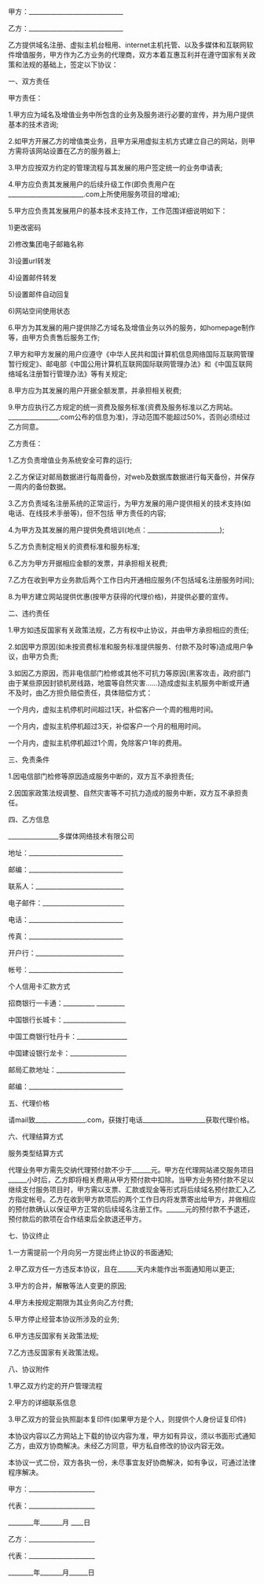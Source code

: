 
 


甲方：______________________________


乙方：______________________________


乙方提供域名注册、虚拟主机台租用、internet主机托管、以及多媒体和互联网软件增值服务，甲方作为乙方业务的代理商，双方本着互惠互利并在遵守国家有关政策和法规的基础上，签定以下协议：


一、双方责任


甲方责任：


1.甲方应为域名及增值业务中所包含的业务及服务进行必要的宣传，并为用户提供基本的技术咨询;


2.如甲方开展乙方的增值类业务，且甲方采用虚拟主机方式建立自己的网站，则甲方需将该网站设置在乙方的服务器上;


3.甲方应按双方约定的管理流程与其发展的用户签定统一的业务申请表;


4.甲方应负责其发展用户的后续升级工作(即负责用户在________________________.com上所使用服务项目的增减);


5.甲方应负责其发展用户的基本技术支持工作，工作范围详细说明如下：


1)更改密码


2)修改集团电子邮箱名称


3)设置url转发


4)设置邮件转发


5)设置邮件自动回复


6)网站空间使用状态


6.甲方为其发展的用户提供除乙方域名及增值业务以外的服务，如homepage制作等，由甲方负责售后服务工作;


7.甲方和甲方发展的用户应遵守《中华人民共和国计算机信息网络国际互联网管理暂行规定》、邮电部《中国公用计算机互联网国际联网管理办法》和《中国互联网络域名注册暂行管理办法》等有关规定;


8.甲方应为其发展的用户开据全额发票，并承担相关税费;


9.甲方应执行乙方规定的统一资费及服务标准(资费及服务标准以乙方网站。________________.com公布的信息为准)，浮动范围不能超过50%，否则必须经过乙方同意。


乙方责任：


1.乙方负责增值业务系统安全可靠的运行;


2.乙方保证对邮局数据进行每周备份，对web及数据库数据进行每天备份，并保存一周内的备份数据。


3.乙方负责域名注册系统的正常运行，为甲方发展的用户提供相关的技术支持(如电话、在线技术手册等)，但不包括 甲方责任的内容;


4.为甲方及其发展的用户提供免费培训(地点：_______________________);


5.乙方负责制定相关的资费标准和服务标准;


6.乙方为甲方开据相应金额的发票，并承担相关税费;


7.乙方在收到甲方业务款后两个工作日内开通相应服务(不包括域名注册服务时间);


8.为甲方建立网站提供优惠(按甲方获得的代理价格)，并提供必要的宣传。


二、违约责任


1.甲方如违反国家有关政策法规，乙方有权中止协议，并由甲方承担相应的责任;


2.如因甲方原因(如未按资费标准和服务标准提供服务、付款不及时等)造成用户争议，由甲方负责;


3.如因乙方原因，而非电信部门检修或其他不可抗力等原因(黑客攻击，政府部门由于某些原因封锁机房线路，地震等自然灾害……)造成虚拟主机服务中断或开通不及时，由乙方担负赔偿责任，具体赔偿方式：


一个月内，虚拟主机停机时间超过1天，补偿客户一个周的租用时间。


一个月内，虚拟主机停机超过3天，补偿客户一个月的租用时间。


一个月内，虚拟主机停机超过1个周，免除客户1年的费用。


三、免责条件


1.因电信部门检修等原因造成服务中断的，双方互不承担责任;


2.因国家政策法规调整、自然灾害等不可抗力造成的服务中断，双方互不承担责任。


四、乙方信息


________________多媒体网络技术有限公司


地址：______________________________


邮编：______________________________


联系人：____________________________


电子邮件：__________________________


电话：______________________________


传真：______________________________


开户行：____________________________


帐号：______________________________


个人信用卡汇款方式


招商银行一卡通：__________ _________


中国银行长城卡：____________________


中国工商银行牡丹卡：________________


中国建设银行龙卡：__________________


邮局汇款地址：______________________


邮编：______________________________


五、代理价格


请mail致________________.com，获拨打电话____________________获取代理价格。


六、代理结算方式


服务类型结算方式


代理业务甲方需先交纳代理预付款不少于______元。甲方在代理网站递交服务项目______小时后，乙方即将相关费用从甲方预付款中扣除。当甲方业务预付款不足以继续支付服务项目时，甲方需以支票、汇款或现金等形式将后续域名预付款汇入乙方指定帐号。乙方在收到甲方款项后的两个工作日内将发票寄出给甲方，并做相应的预付款确认以保证甲方正常的后续域名注册工作。______元的预付款不予退还，预付款后的款项在合作结束后全款退还甲方。


七、协议终止


1.一方需提前一个月向另一方提出终止协议的书面通知;


2.甲乙双方任一方违反本协议，且在______天内未能作出书面通知用以更正;


3.甲方的合并，解散等法人变更的原因;


4.甲方未按规定期限为其业务向乙方付费;


5.甲方停止经营本协议所涉及的业务;


6.甲方违反国家有关政策法规;


7.乙方违反国家有关政策法规。


八、协议附件


1.甲乙双方约定的开户管理流程


2.甲方的详细联系信息


3.甲乙双方的营业执照副本复印件(如果甲方是个人，则提供个人身份证复印件)


本协议内容以乙方网站上下载的协议内容为准，甲方如有异议，须以书面形式通知乙方，由双方协商解决。未经乙方同意，甲方私自修改的协议内容无效。


本协议一式二份，双方各执一份，未尽事宜友好协商解决，如有争议，可通过法律程序解决。


甲方：_____________________


代表：_____________________


________年_______月 ____日


乙方：_____________________


代表：_____________________


________年_______月______日




 


 

 
 
 
 
 
  


  
 

  


  


  
 
 
 
 

